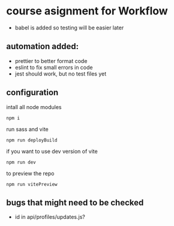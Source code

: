 # course asignment for Workflow

- babel is added so testing will be easier later

## automation added:

- prettier to better format code
- eslint to fix small errors in code
- jest should work, but no test files yet

## configuration

intall all node modules

```
npm i
```

run sass and vite

```
npm run deployBuild
```

if you want to use dev version of vite

```
npm run dev
```

to preview the repo

```
npm run vitePreview
```

## bugs that might need to be checked

- id in api/profiles/updates.js?
